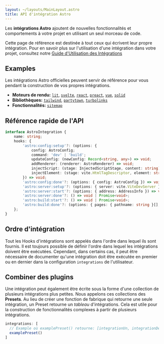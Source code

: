 ```yaml
---
layout: ~/layouts/MainLayout.astro
title: API d'intégration Astro
---
```


Les **intégrations Astro** ajoutent de nouvelles fonctionnalités et comportements à votre projet en utilisant un seul morceau de code.

Cette page de référence est destinée à tout ceux qui écrivent leur propre intégration. Pour en savoir plus sur l'utilisation d'une intégration dans votre projet, consultez notre [Guide d'Utilisation des Intégrations](/fr/guides/integrations-guide)

## Examples

Les intégrations Astro officielles peuvent servir de référence pour vous pendant la construction de vos propres intégrations.

- **Moteurs de rendu:** [`lit`](https://github.com/withastro/astro/blob/main/packages/integrations/lit/src/index.ts), [`svelte`](https://github.com/withastro/astro/blob/main/packages/integrations/svelte/src/index.ts), [`react`](https://github.com/withastro/astro/blob/main/packages/integrations/react/src/index.ts), [`preact`](https://github.com/withastro/astro/blob/main/packages/integrations/preact/src/index.ts), [`vue`](https://github.com/withastro/astro/blob/main/packages/integrations/vue/src/index.ts), [`solid`](https://github.com/withastro/astro/blob/main/packages/integrations/solid/src/index.ts)
- **Bibliothèques:** [`tailwind`](https://github.com/withastro/astro/blob/main/packages/integrations/tailwind/src/index.ts), [`partytown`](https://github.com/withastro/astro/blob/main/packages/integrations/partytown/src/index.ts), [`turbolinks`](https://github.com/withastro/astro/blob/main/packages/integrations/turbolinks/src/index.ts)
- **Fonctionnalités:** [`sitemap`](https://github.com/withastro/astro/blob/main/packages/integrations/sitemap/src/index.ts)

## Référence rapide de l'API

```ts
interface AstroIntegration {
    name: string;
    hooks: {
        'astro:config:setup'?: (options: {
            config: AstroConfig;
            command: 'dev' | 'build';
            updateConfig: (newConfig: Record<string, any>) => void;
            addRenderer: (renderer: AstroRenderer) => void;
            injectScript: (stage: InjectedScriptStage, content: string) => void;
            injectElement: (stage: vite.HtmlTagDescriptor, element: string) => void;
        }) => void;
        'astro:config:done'?: (options: { config: AstroConfig }) => void | Promise<void>;
        'astro:server:setup'?: (options: { server: vite.ViteDevServer }) => void | Promise<void>;
        'astro:server:start'?: (options: { address: AddressInfo }) => void | Promise<void>;
        'astro:server:done'?: () => void | Promise<void>;
        'astro:build:start'?: () => void | Promise<void>;
        'astro:build:done'?: (options: { pages: { pathname: string }[]; dir: URL }) => void | Promise<void>;
    };
}
```

## Ordre d'intégration

Tout les Hooks d'intégrations sont appelés dans l'ordre dans lequel ils sont fournis. Il est toujours possible de définir l'ordre dans lequel les intégrations doivent être exécutées. Cependant, dans certains cas, il peut être nécessaire de documenter qu'une intégration doit être exécutée en premier ou en dernier dans la configuration `integrations` de l'utilisateur.

## Combiner des plugins

Une intégration peut également être écrite sous la forme d'une collection de plusieurs intégrations plus petites. Nous appelons ces collections des **Presets**. Au lieu de créer une fonction de fabrique qui retourne une seule intégration, un Preset retourne un *tableau* d'intégrations. Cela est utile pour la construction de fonctionnalités complexes à partir de plusieurs intégrations.

```js
integrations: [
  // Example où examplePreset() retourne: [integrationUn, integrationDeux, ...etc]
  examplePreset()
]
```
